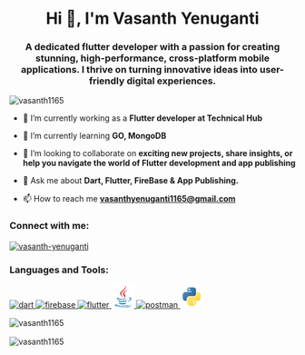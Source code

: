 <h1 align="center">Hi 👋, I'm Vasanth Yenuganti</h1>
<h3 align="center">A dedicated flutter developer with a passion for creating stunning, high-performance, cross-platform mobile applications. I thrive on turning innovative ideas into user-friendly digital experiences.</h3>

<p align="left"> <img src="https://komarev.com/ghpvc/?username=vasanth1165&label=Profile%20views&color=0e75b6&style=flat" alt="vasanth1165" /> </p>

- 🔭 I’m currently working as a **Flutter developer at Technical Hub**

- 🌱 I’m currently learning **GO, MongoDB**

- 👯 I’m looking to collaborate on **exciting new projects, share insights, or help you navigate the world of Flutter development and app publishing**

- 💬 Ask me about **Dart, Flutter, FireBase & App Publishing.**

- 📫 How to reach me **vasanthyenuganti1165@gmail.com**

<h3 align="left">Connect with me:</h3>
<p align="left">
<a href="https://linkedin.com/in/vasanth-yenuganti" target="blank"><img align="center" src="https://raw.githubusercontent.com/rahuldkjain/github-profile-readme-generator/master/src/images/icons/Social/linked-in-alt.svg" alt="vasanth-yenuganti" height="30" width="40" /></a>
</p>

<h3 align="left">Languages and Tools:</h3>
<p align="left"> <a href="https://dart.dev" target="_blank" rel="noreferrer"> <img src="https://www.vectorlogo.zone/logos/dartlang/dartlang-icon.svg" alt="dart" width="40" height="40"/> </a> <a href="https://firebase.google.com/" target="_blank" rel="noreferrer"> <img src="https://www.vectorlogo.zone/logos/firebase/firebase-icon.svg" alt="firebase" width="40" height="40"/> </a> <a href="https://flutter.dev" target="_blank" rel="noreferrer"> <img src="https://www.vectorlogo.zone/logos/flutterio/flutterio-icon.svg" alt="flutter" width="40" height="40"/> </a> <a href="https://www.java.com" target="_blank" rel="noreferrer"> <img src="https://raw.githubusercontent.com/devicons/devicon/master/icons/java/java-original.svg" alt="java" width="40" height="40"/> </a> <a href="https://postman.com" target="_blank" rel="noreferrer"> <img src="https://www.vectorlogo.zone/logos/getpostman/getpostman-icon.svg" alt="postman" width="40" height="40"/> </a> <a href="https://www.python.org" target="_blank" rel="noreferrer"> <img src="https://raw.githubusercontent.com/devicons/devicon/master/icons/python/python-original.svg" alt="python" width="40" height="40"/> </a> </p>

<p><img align="center" src="https://github-readme-stats.vercel.app/api/top-langs?username=vasanth1165&show_icons=true&locale=en&layout=compact" alt="vasanth1165" /></p>

<p><img align="center" src="https://github-readme-streak-stats.herokuapp.com/?user=vasanth1165&" alt="vasanth1165" /></p>
